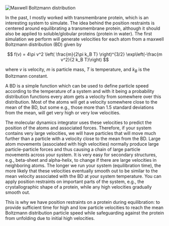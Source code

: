 ![Maxwell Boltzmann distribution](/images/blog/distribution.png)

In the past, I mostly worked with transmembrane protein, which is an interesting system to simulate. The idea behind the position restraints is centered around equilibrating a transmembrane protein, although it should also be applied to soluble/globular proteins (protein in water). The first simulation we perform will generate velocities for each atom from a maxwell Boltzmann distribution (BD) given by

$$
f(v) = 4\pi v^2 \left( \frac{m}{2\pi k_B T} \right)^{3/2} \exp\left(-\frac{m v^2}{2 k_B T}\right)
$$

where $v$ is velocity, $m$ is particle mass, $T$ is temperature, and $k_{B}$ is the Boltzmann constant.

A BD is a simple function which can be used to define particle speed according to the temperature of a system and with it being a probability distribution functions every atom gets a velocity from somewhere over this distribution. Most of the atoms will get a velocity somewhere close to the mean of the BD, but some e.g., those more than 1.5 standard deviations from the mean, will get very high or very low velocities.

The molecular dynamics integrator uses these velocities to predict the position of the atoms and associated forces. Therefore, if your system contains very large velocities, we will have particles that will move much further than a particle with a velocity close to the mean from the BD. Large atom movements (associated with high velocities) normally produce large particle-particle forces and thus causing a chain of large particle movements across your system. It is very easy for secondary structures, e.g., beta-sheet and alpha-helix, to change if there are large velocities in neighboring atoms. The longer we run your system (equilibration time), the more likely that these velocities eventually smooth out to be similar to the mean velocity associated with the BD at your system temperature. You can apply position restraints on important parts of the system, e.g., the crystallographic shape of a protein, while any high velocities gradually smooth out.

This is why we have position restraints on a protein during equilibration: to provide sufficient time for high and low particle velocities to reach the mean Boltzmann distribution particle speed while safeguarding against the protein from unfolding due to initial high velocities.
